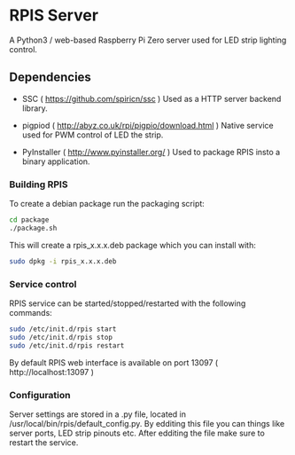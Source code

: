 # RPIS Server
A Python3 / web-based Raspberry Pi Zero server used for LED strip lighting control.

## Dependencies

* SSC ( https://github.com/spiricn/ssc )
  Used as a HTTP server backend library.

* pigpiod ( http://abyz.co.uk/rpi/pigpio/download.html )
 Native service used for PWM control of LED the strip.

* PyInstaller ( http://www.pyinstaller.org/ )
 Used to package RPIS insto a binary application.

### Building RPIS

To create a debian package run the packaging script:
```sh
cd package
./package.sh
```

This will create a rpis_x.x.x.deb package which you can install with:
```sh
sudo dpkg -i rpis_x.x.x.deb
```
### Service control
RPIS service can be started/stopped/restarted with the following commands:
```sh
sudo /etc/init.d/rpis start
sudo /etc/init.d/rpis stop
sudo /etc/init.d/rpis restart
```

By default RPIS web interface is available on port 13097 ( http://localhost:13097 )

### Configuration
Server settings are stored in a .py file, located in /usr/local/bin/rpis/default_config.py.
By edditing this file you can things like server ports, LED strip pinouts etc. After edditing the file make sure to restart the service.
